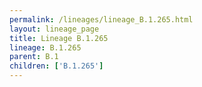 ```yaml
---
permalink: /lineages/lineage_B.1.265.html
layout: lineage_page
title: Lineage B.1.265
lineage: B.1.265
parent: B.1
children: ['B.1.265']
---
```

